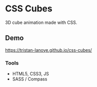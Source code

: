 # CSS Cubes 

3D cube animation made with CSS.

## Demo  

https://tristan-lanoye.github.io/css-cubes/

### Tools

- HTML5, CSS3, JS
- SASS / Compass